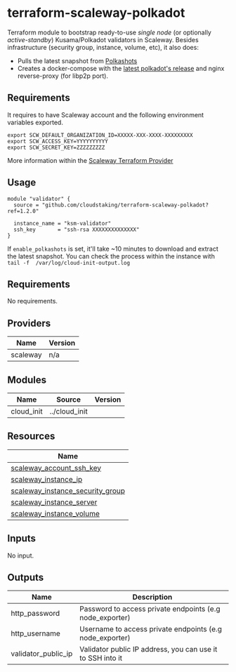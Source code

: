 # terraform-scaleway-polkadot

Terraform module to bootstrap ready-to-use _single node_ (or optionally _active-standby_) Kusama/Polkadot validators in Scaleway. Besides infrastructure (security group, instance, volume, etc), it also does:
- Pulls the latest snapshot from [Polkashots](https://polkashots.io)
- Creates a docker-compose with the [latest polkadot's release](https://github.com/paritytech/polkadot/releases) and nginx reverse-proxy (for libp2p port).

## Requirements

It requires to have Scaleway account and the following environment variables exported. 

```
export SCW_DEFAULT_ORGANIZATION_ID=XXXXX-XXX-XXXX-XXXXXXXXX
export SCW_ACCESS_KEY=YYYYYYYYYY
export SCW_SECRET_KEY=ZZZZZZZZZ
```

More information within the [Scaleway Terraform Provider](https://registry.terraform.io/providers/scaleway/scaleway/latest/docs)

## Usage

```hcl
module "validator" {
  source = "github.com/cloudstaking/terraform-scaleway-polkadot?ref=1.2.0"

  instance_name = "ksm-validator"
  ssh_key       = "ssh-rsa XXXXXXXXXXXXXX"
}
```

If `enable_polkashots` is set, it'll take ~10 minutes to download and extract the latest snapshot. You can check the process within the instance with `tail -f  /var/log/cloud-init-output.log`

<!-- BEGINNING OF PRE-COMMIT-TERRAFORM DOCS HOOK -->
## Requirements

No requirements.

## Providers

| Name | Version |
|------|---------|
| scaleway | n/a |

## Modules

| Name | Source | Version |
|------|--------|---------|
| cloud_init | ../cloud_init |  |

## Resources

| Name |
|------|
| [scaleway_account_ssh_key](https://registry.terraform.io/providers/hashicorp/scaleway/latest/docs/resources/account_ssh_key) |
| [scaleway_instance_ip](https://registry.terraform.io/providers/hashicorp/scaleway/latest/docs/resources/instance_ip) |
| [scaleway_instance_security_group](https://registry.terraform.io/providers/hashicorp/scaleway/latest/docs/resources/instance_security_group) |
| [scaleway_instance_server](https://registry.terraform.io/providers/hashicorp/scaleway/latest/docs/resources/instance_server) |
| [scaleway_instance_volume](https://registry.terraform.io/providers/hashicorp/scaleway/latest/docs/resources/instance_volume) |

## Inputs

No input.

## Outputs

| Name | Description |
|------|-------------|
| http\_password | Password to access private endpoints (e.g node\_exporter) |
| http\_username | Username to access private endpoints (e.g node\_exporter) |
| validator\_public\_ip | Validator public IP address, you can use it to SSH into it |
<!-- END OF PRE-COMMIT-TERRAFORM DOCS HOOK -->
